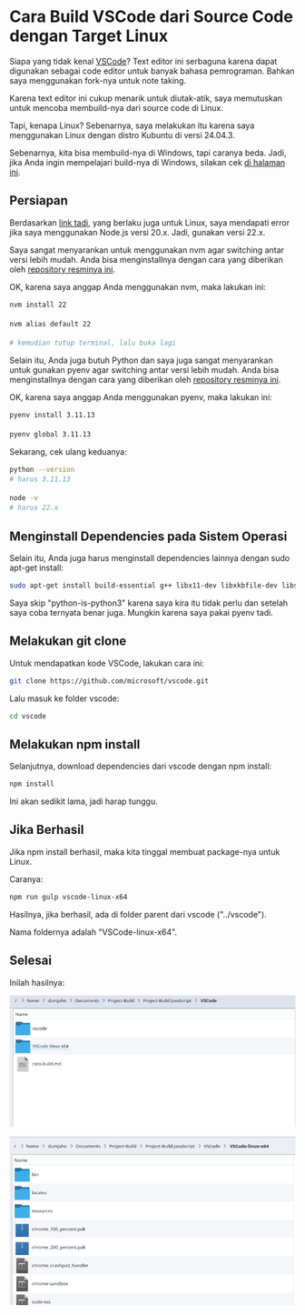 # Cara Build VSCode dari Source Code dengan Target Linux

Siapa yang tidak kenal [VSCode](https://github.com/microsoft/vscode)? Text editor ini serbaguna karena dapat digunakan sebagai code editor untuk banyak bahasa pemrograman. Bahkan saya menggunakan fork-nya untuk note taking.

Karena text editor ini cukup menarik untuk diutak-atik, saya memutuskan untuk mencoba membuild-nya dari source code di Linux.

Tapi, kenapa Linux? Sebenarnya, saya melakukan itu karena saya menggunakan Linux dengan distro Kubuntu di versi 24.04.3.

Sebenarnya, kita bisa membuild-nya di Windows, tapi caranya beda. Jadi, jika Anda ingin mempelajari build-nya di Windows, silakan cek [di halaman ini](https://github.com/microsoft/vscode/wiki/How-to-Contribute).

## Persiapan

Berdasarkan [link tadi](https://github.com/microsoft/vscode/wiki/How-to-Contribute), yang berlaku juga untuk Linux, saya mendapati error jika saya menggunakan Node.js versi 20.x. Jadi, gunakan versi 22.x.

Saya sangat menyarankan untuk menggunakan nvm agar switching antar versi lebih mudah. Anda bisa menginstallnya dengan cara yang diberikan oleh [repository resminya ini](https://github.com/nvm-sh/nvm).

OK, karena saya anggap Anda menggunakan nvm, maka lakukan ini:

```bash
nvm install 22

nvm alias default 22

# kemudian tutup terminal, lalu buka lagi
```

Selain itu, Anda juga butuh Python dan saya juga sangat menyarankan untuk gunakan pyenv agar switching antar versi lebih mudah. Anda bisa menginstallnya dengan cara yang diberikan oleh [repository resminya ini](https://github.com/pyenv/pyenv).

OK, karena saya anggap Anda menggunakan pyenv, maka lakukan ini:

```bash
pyenv install 3.11.13

pyenv global 3.11.13
```

Sekarang, cek ulang keduanya:

```bash
python --version
# harus 3.11.13

node -v
# harus 22.x
```

## Menginstall Dependencies pada Sistem Operasi

Selain itu, Anda juga harus menginstall dependencies lainnya dengan sudo apt-get install:

```bash
sudo apt-get install build-essential g++ libx11-dev libxkbfile-dev libsecret-1-dev libkrb5-dev
```

Saya skip "python-is-python3" karena saya kira itu tidak perlu dan setelah saya coba ternyata benar juga. Mungkin karena saya pakai pyenv tadi.

## Melakukan git clone

Untuk mendapatkan kode VSCode, lakukan cara ini:

```bash
git clone https://github.com/microsoft/vscode.git
```

Lalu masuk ke folder vscode:

```bash
cd vscode
```

## Melakukan npm install

Selanjutnya, download dependencies dari vscode dengan npm install:

```bash
npm install
```

Ini akan sedikit lama, jadi harap tunggu.

## Jika Berhasil

Jika npm install berhasil, maka kita tinggal membuat package-nya untuk Linux.

Caranya:

```bash
npm run gulp vscode-linux-x64
```

Hasilnya, jika berhasil, ada di folder parent dari vscode ("../vscode").

Nama foldernya adalah "VSCode-linux-x64".

## Selesai

Inilah hasilnya:

<p align="center">
    <img src="../../media/Screenshot_20250911_062901.png?raw=true" alt="tampilan"/>
</p>

<p align="center">
    <img src="../../media/Screenshot_20250911_062845.png?raw=true" alt="tampilan"/>
</p>